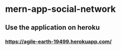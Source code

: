 # mern-app-social-network

## Use the application on heroku
### https://agile-earth-19499.herokuapp.com/
